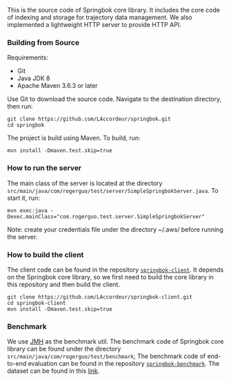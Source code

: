 This is the source code of Springbok core library. It includes the core code of indexing and storage for trajectory data management. 
We also implemented a lightweight HTTP server to provide HTTP API.

### Building from Source
Requirements:
- Git
- Java JDK 8
- Apache Maven 3.6.3 or later

Use Git to download the source code. Navigate to the destination directory, then run:
```
git clone https://github.com/LAccordeur/springbok.git
cd springbok
```

The project is build using Maven. To build, run:

```
mvn install -Dmaven.test.skip=true
```



### How to run the server
The main class of the server is located at the directory `src/main/java/com/rogerguo/test/server/SimpleSpringbokServer.java`. To start it, run:
```
mvn exec:java -Dexec.mainClass="com.rogerguo.test.server.SimpleSpringbokServer"
```

Note: create your credentials file under the directory ~/.aws/ before running the server.

### How to build the client
The client code can be found in the repository [`springbok-client`](https://github.com/LAccordeur/springbok-client-proj). It depends on the Springbok core library, so we first need to build the core library in this repository and then build the client.
```
git clone https://github.com/LAccordeur/springbok-client.git
cd springbok-client
mvn install -Dmaven.test.skip=true
```
### Benchmark
We use [JMH](https://openjdk.org/projects/code-tools/jmh/) as the benchmark util.
The benchmark code of Springbok core library can be found under the directory `src/main/java/com/rogerguo/test/benchmark`;
The benchmark code of end-to-end evaluation can be found in the repository [`springbok-benchmark`](https://github.com/LAccordeur/springbok-benchmark-proj). The dataset can be found in this [link](https://drive.google.com/file/d/16CSTSGlY9AxGzHSUVqZDc-9GvciWK5Ht/view?usp=sharing).
